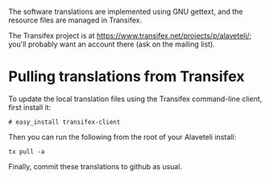 The software translations are implemented using GNU gettext, and the
resource files are managed in Transifex.

The Transifex project is at
https://www.transifex.net/projects/p/alaveteli/; you'll probably want
an account there (ask on the mailing list).

# Pulling translations from Transifex
  
To update the local translation files using the Transifex command-line client, first install it:

    # easy_install transifex-client
  
Then you can run the following from the root of your Alaveteli install:

    tx pull -a
    
Finally, commit these translations to github as usual.

